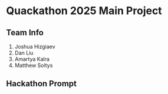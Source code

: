 # Quackathon 2025 Main Project

## Team Info

1. Joshua Hizgiaev
2. Dan Liu
3. Amartya Kalra
4. Matthew Soltys

## Hackathon Prompt


